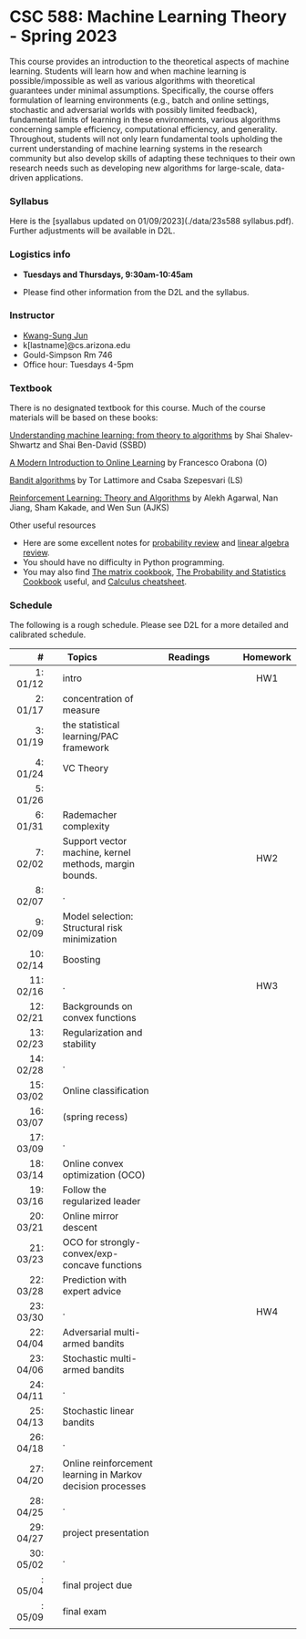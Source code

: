 # CSC 588: Machine Learning Theory - Spring 2023

This course provides an introduction to the theoretical aspects of machine learning. Students will learn how and when machine learning is possible/impossible as well as various algorithms with theoretical guarantees under minimal assumptions. Specifically, the course offers formulation of learning environments (e.g., batch and online settings, stochastic and adversarial worlds with possibly limited feedback), fundamental limits of learning in these environments, various algorithms concerning sample efficiency, computational efficiency, and generality. Throughout, students will not only learn fundamental tools upholding the current understanding of machine learning systems in the research community but also develop skills of adapting these techniques to their own research needs such as developing new algorithms for large-scale, data-driven applications.

### Syllabus

Here is the [syallabus updated on 01/09/2023](./data/23s588 syllabus.pdf). Further adjustments will be available in D2L.

### Logistics info

 * **Tuesdays and Thursdays, 9:30am-10:45am**
<!-- * **(TODO)** [Piazza link](http://piazza.com/arizona/spring2020/csc665) access code: bandits -->
<!-- * [Gradescope](https://www.gradescope.com/courses/163532) entry code: MXD4D2 -->
 * Please find other information from the D2L and the syllabus.

[//]: # ()

### Instructor

 * [Kwang-Sung Jun](https://kwangsungjun.github.io/)
 * k\[lastname\]@cs.arizona.edu
 * Gould-Simpson Rm 746
 * Office hour: Tuesdays 4-5pm

### Textbook

There is no designated textbook for this course. Much of the course materials will be based on these books:

[Understanding machine learning: from theory to algorithms](https://www.cs.huji.ac.il/~shais/UnderstandingMachineLearning/) by Shai Shalev-Shwartz and Shai Ben-David (SSBD)

[A Modern Introduction to Online Learning](https://arxiv.org/abs/1912.13213) by Francesco Orabona (O)

[Bandit algorithms](https://tor-lattimore.com/downloads/book/book.pdf) by Tor Lattimore and Csaba Szepesvari (LS)

[Reinforcement Learning: Theory and Algorithms](https://rltheorybook.github.io/rltheorybook_AJKS.pdf) by Alekh Agarwal, Nan Jiang, Sham Kakade, and Wen Sun (AJKS)

Other useful resources

 * Here are some excellent notes for [probability review](http://cs229.stanford.edu/section/cs229-prob.pdf) and [linear algebra review](http://cs229.stanford.edu/section/cs229-linalg.pdf).
 * You should have no difficulty in Python programming.
 * You may also find [The matrix cookbook](https://www.math.uwaterloo.ca/~hwolkowi/matrixcookbook.pdf), [The Probability and Statistics Cookbook](http://statistics.zone/) useful, and [Calculus cheatsheet](https://tutorial.math.lamar.edu/pdf/calculus_cheat_sheet_all.pdf).

### Schedule

The following is a rough schedule.
Please see D2L for a more detailed and calibrated schedule.

|#  | | &nbsp;&nbsp;Topics | Readings |  | Homework |
|---:|-|:-------------|:---:|:---:|:---:|
| 1: 01/12 || intro                                                     |        | | HW1 |
| 2: 01/17 || concentration of measure                                  |        | | |
| 3: 01/19 || the statistical learning/PAC framework                    |        | |     |
| 4: 01/24 || VC Theory                                                 |        | | |
| 5: 01/26 ||                                                           |        | |     |
| 6: 01/31 || Rademacher complexity                                     |        | | |
| 7: 02/02 || Support vector machine, kernel methods, margin bounds.    |        | | HW2 |
| 8: 02/07 || .                                                         |        | |     |
| 9: 02/09 || Model selection: Structural risk minimization             |        | | |
|10: 02/14 || Boosting                                                  |        | | |
|11: 02/16 || .                                                         |        | | HW3    |
|12: 02/21 || Backgrounds on convex functions                           |        | | |
|13: 02/23 || Regularization and stability                              |        | | |
|14: 02/28 || .                                                         |        | | |
|15: 03/02 || Online classification                                     |        | |         |
|16: 03/07 || (spring recess)                                           |        | | |
|17: 03/09 || .                                                         |        | |     |
|18: 03/14 || Online convex optimization (OCO)                                |        | | |
|19: 03/16 || Follow the regularized leader                             |        | | |
|20: 03/21 || Online mirror descent                                     |        | |     |
|21: 03/23 || OCO for strongly-convex/exp-concave functions             |        | | |
|22: 03/28 || Prediction with expert advice                             |        | | |
|23: 03/30 || .                                                         |        | | HW4 |
|22: 04/04 || Adversarial multi-armed bandits                                                           |        | | |
|23: 04/06 || Stochastic multi-armed bandits                               |        | |     |
|24: 04/11 || .                                                          |        | | |
|25: 04/13 || Stochastic linear bandits                                                          |        | | |
|26: 04/18 || .                                                          |        | |     |
|27: 04/20 || Online reinforcement learning in Markov decision processes                                                          |        | | |
|28: 04/25 || .                                                          |        | | |
|29: 04/27 || project presentation                                                            |  | | |
|30: 05/02 || .                                    |  | | |
|  : 05/04 || final project due                                                          |  | |  |
|  : 05/09 || final exam                                                             |   |   |   |
|<img width=20/>|<img width=10/>| <img width=400/>                    | <img width=200/> |<img width=100/> | <img width=100/>  |




</br>
</br>
</br>
</br>
</br>
